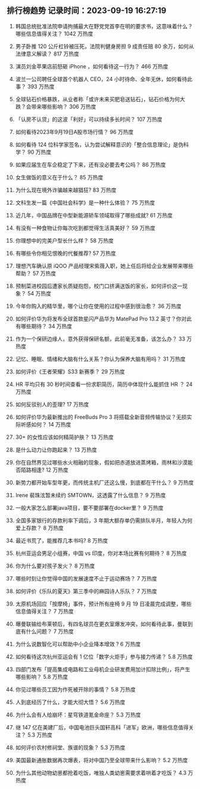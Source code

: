 
## 排行榜趋势 记录时间：2023-09-19 16:27:19
  
  1. 韩国总统批准法院申请拘捕最大在野党党首李在明的要求书，这意味着什么？哪些信息值得关注？ 1042 万热度
    
  2. 男子卧推 120 公斤杠铃被压死，法院判健身房担 9 成责任赔 80 余万，如何从法律意义解读？ 817 万热度
    
  3. 演员刘金苹果店前怒砸 iPhone ，如何看待这一行为？ 466 万热度
    
  4. 波兰一公司聘任全球首个机器人 CEO，24 小时待命、全年无休，如何看待此事？ 393 万热度
    
  5. 全球钻石价格暴跌，从业者称「或许未来买肥皂送钻石」，钻石价格为何大跌？会带来哪些影响？ 306 万热度
    
  6. 「认房不认贷」的这波「利好」可以持续多长时间？ 107 万热度
    
  7. 如何看待2023年9月19日A股市场行情？ 96 万热度
    
  8. 如何看待 124 位科学家签名，认为尝试解释意识的「整合信息理论」是伪科学？ 90 万热度
    
  9. 如果应届生在车企稳定了下来，还有没必要去考公吗？ 86 万热度
    
  10. 女生做饭的意义在于什么？ 85 万热度
    
  11. 为什么现在境外诈骗越来越猖狂? 83 万热度
    
  12. 文科生发一篇《中国社会科学》是一种什么体验？ 75 万热度
    
  13. 近几年，中国品牌在中型新能源轿车领域取得了哪些成就? 61 万热度
    
  14. 有没有一种食物让你每次吃到都觉得生活真美好？ 59 万热度
    
  15. 你理想中的完美户型长什么样？ 58 万热度
    
  16. 有哪些令你相见恨晚的代餐推荐? 57 万热度
    
  17. 理想汽车确认原 iQOO 产品经理宋紫薇入职，她上任后将给企业发展带来哪些帮助？ 57 万热度
    
  18. 预制菜进校园后遭家长质疑抱怨，校门口挤满送饭的家长，如何评价这一现象？ 54 万热度
    
  19. 今年你购入的精华里，哪个让你在使用的过程中感到很治愈？ 36 万热度
    
  20. 如何评价华为将发布全球首款星闪产品华为 MatePad Pro 13.2 英寸？你对此有哪些期待？ 34 万热度
    
  21. 作为一个保研边缘人，意外获得保研名额，此前毫无准备，该怎么办？ 33 万热度
    
  22. 记忆、睡眠、情绪和大脑有什么关系？你认为保养大脑有用吗？ 31 万热度
    
  23. 如何评价《王者荣耀》S33 新赛季？ 29 万热度
    
  24. HR 平均只有 30 秒时间查看一份求职简历，简历中体现什么能抓住 HR ？ 24 万热度
    
  25. 如何反驳别人的歪理? 17 万热度
    
  26. 如何评价华为最新推出的 FreeBuds Pro 3 将搭载全新音频传输协议？无损实际听感如何？ 14 万热度
    
  27. 30+ 的女性应该如何精简护肤？ 13 万热度
    
  28. 是什么动力让你跑起来？ 13 万热度
    
  29. 你在自然界见过哪些水火相融的现象，假如把赤道放进蒸烤箱，雨林和沙漠能否陌路相逢? 12 万热度
    
  30. 新势力都开始车型年更，而传统主机厂还这么慢，到底都在干什么？ 9 万热度
    
  31. Irene 裴珠泫暂未续约 SMTOWN，这透露了什么信息？ 9 万热度
    
  32. 一般大家怎么部署java项目，要不要部署在docker里？ 9 万热度
    
  33. 全国多家银行的存款利率下调后，3 年期大额存单仍需排队半月，年轻人为何爱上存款？ 8 万热度
    
  34. 最近书荒了，能推荐几本书吗? 8 万热度
    
  35. 杭州亚运会男足小组赛，中国 vs 印度，你对本场比赛有何期待？ 8 万热度
    
  36. 你为什么要对孩子发火？ 8 万热度
    
  37. 哪些时刻让你觉得中国的发展速度不止于运动赛场？ 7 万热度
    
  38. 如何评价《乐队的夏天》第三季中的麻园诗人乐队？ 7 万热度
    
  39. 太原机场回应「按摩椅」事件，预计所有座椅 9 月 19 日凌晨完成调整，哪些信息值得关注？ 7 万热度
    
  40. 曝曼联输给布莱顿后，有四名球员在更衣室爆发冲突，如何看待此事，曼联到底有什么问题？ 7 万热度
    
  41. 为什么说数智化可以帮助中小企业降本增效 ? 6 万热度
    
  42. 如何看待这次杭州亚运会有 1 亿位「数字火炬手」参与接力传递？ 5.8 万热度
    
  43. 四部门发布「提高集成电路和工业母机企业研发费用加计扣除比例」，将产生哪些影响？ 5.8 万热度
    
  44. 你见过哪些员工因为作死被开除的事情？ 5.8 万热度
    
  45. 人到底经历了什么，才能大彻大悟？ 5.6 万热度
    
  46. 为什么会有人给崩坏：星穹铁道氪金命座？ 5.3 万热度
    
  47. 继 147 亿在美建厂后，中国电池巨头国轩高科「进军」欧洲，哪些信息值得关注？ 5.3 万热度
    
  48. 如何评价农村修祠堂、族谱的现象？ 5.3 万热度
    
  49. 美国最新通胀数据再次爆表，将对中国乃至全球带来什么影响？ 5.2 万热度
    
  50. 为什么其他动物幼崽都抢着吃饭，唯独人类幼崽需要求着哄着才吃饭？ 4.3 万热度
    
